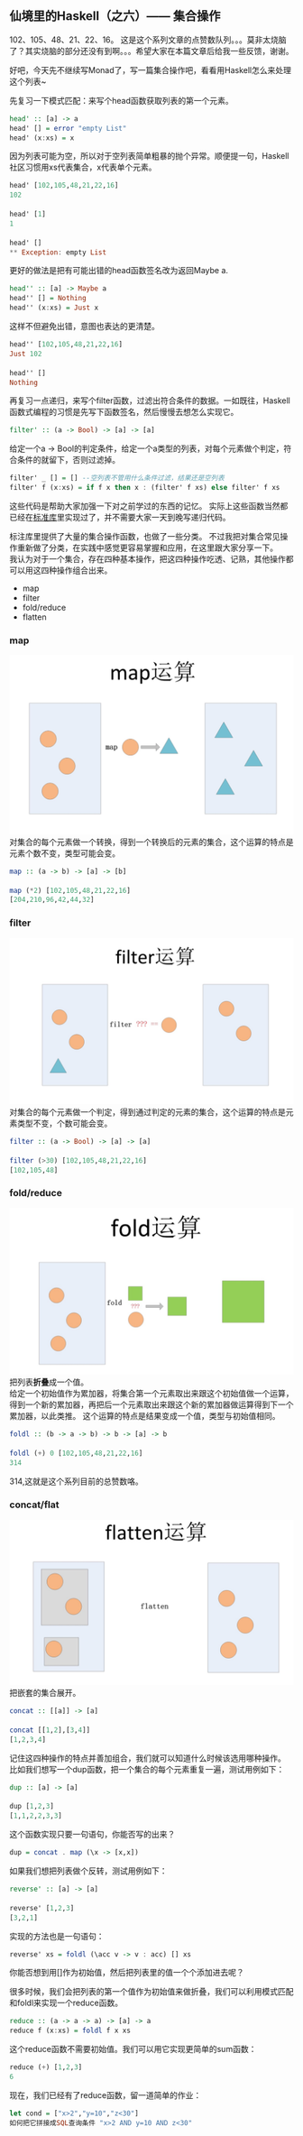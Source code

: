 ## 仙境里的Haskell（之六）—— 集合操作

102、105、48、21、22、16。 这是这个系列文章的点赞数队列。。。莫非太烧脑了？其实烧脑的部分还没有到啊。。。希望大家在本篇文章后给我一些反馈，谢谢。

好吧，今天先不继续写Monad了，写一篇集合操作吧，看看用Haskell怎么来处理这个列表~

先复习一下模式匹配：来写个head函数获取列表的第一个元素。
```Haskell
head' :: [a] -> a
head' [] = error "empty List"
head' (x:xs) = x
```
因为列表可能为空，所以对于空列表简单粗暴的抛个异常。顺便提一句，Haskell社区习惯用xs代表集合，x代表单个元素。
```Haskell
head' [102,105,48,21,22,16]
102

head' [1]
1

head' []
** Exception: empty List
```
更好的做法是把有可能出错的head函数签名改为返回Maybe a.
```Haskell
head'' :: [a] -> Maybe a
head'' [] = Nothing
head'' (x:xs) = Just x
```
这样不但避免出错，意图也表达的更清楚。
```Haskell
head'' [102,105,48,21,22,16]
Just 102

head'' []
Nothing
```

再复习一点递归，来写个filter函数，过滤出符合条件的数据。一如既往，Haskell函数式编程的习惯是先写下函数签名，然后慢慢去想怎么实现它。
```Haskell
filter' :: (a -> Bool) -> [a] -> [a]
```
给定一个a -> Bool的判定条件，给定一个a类型的列表，对每个元素做个判定，符合条件的就留下，否则过滤掉。
```Haskell
filter' _ [] = [] --空列表不管用什么条件过滤，结果还是空列表
filter' f (x:xs) = if f x then x : (filter' f xs) else filter' f xs
```

这些代码是帮助大家加强一下对之前学过的东西的记忆。 实际上这些函数当然都已经在[标准库](https://hackage.haskell.org/package/base-4.9.0.0/docs/Data-List.html)里实现过了，并不需要大家一天到晚写递归代码。

标注库里提供了大量的集合操作函数，也做了一些分类。 不过我把对集合常见操作重新做了分类，在实践中感觉更容易掌握和应用，在这里跟大家分享一下。<br/>
我认为对于一个集合，存在四种基本操作，把这四种操作吃透、记熟，其他操作都可以用这四种操作组合出来。
* map
* filter
* fold/reduce
* flatten

### map
![map](map_func.png)
对集合的每个元素做一个转换，得到一个转换后的元素的集合，这个运算的特点是元素个数不变，类型可能会变。
```Haskell
map :: (a -> b) -> [a] -> [b]

map (*2) [102,105,48,21,22,16]
[204,210,96,42,44,32]
```

### filter
![filter](filter_func.png)
对集合的每个元素做一个判定，得到通过判定的元素的集合，这个运算的特点是元素类型不变，个数可能会变。
```Haskell
filter :: (a -> Bool) -> [a] -> [a]

filter (>30) [102,105,48,21,22,16]
[102,105,48]
```

### fold/reduce
![fold](fold_func.png)
把列表**折叠**成一个值。<br/>
给定一个初始值作为累加器，将集合第一个元素取出来跟这个初始值做一个运算，得到一个新的累加器，再把后一个元素取出来跟这个新的累加器做运算得到下一个累加器，以此类推。 这个运算的特点是结果变成一个值，类型与初始值相同。
```Haskell
foldl :: (b -> a -> b) -> b -> [a] -> b

foldl (+) 0 [102,105,48,21,22,16]
314
```
314,这就是这个系列目前的总赞数咯。

### concat/flat
![concat](flatten_func.png)
把嵌套的集合展开。
```Haskell
concat :: [[a]] -> [a]

concat [[1,2],[3,4]]
[1,2,3,4]
```
记住这四种操作的特点并善加组合，我们就可以知道什么时候该选用哪种操作。<br/>
比如我们想写一个dup函数，把一个集合的每个元素重复一遍，测试用例如下：
```Haskell
dup :: [a] -> [a]

dup [1,2,3]
[1,1,2,2,3,3]
```
这个函数实现只要一句语句，你能否写的出来？
```Haskell
dup = concat . map (\x -> [x,x])
```

如果我们想把列表做个反转，测试用例如下：
```Haskell
reverse' :: [a] -> [a]

reverse' [1,2,3]
[3,2,1]
```
实现的方法也是一句语句：
```Haskell
reverse' xs = foldl (\acc v -> v : acc) [] xs
```
你能否想到用[]作为初始值，然后把列表里的值一个个添加进去呢？

很多时候，我们会把列表的第一个值作为初始值来做折叠，我们可以利用模式匹配和foldl来实现一个reduce函数。
```Haskell
reduce :: (a -> a -> a) -> [a] -> a
reduce f (x:xs) = foldl f x xs
```
这个reduce函数不需要初始值。我们可以用它实现更简单的sum函数：
```Haskell
reduce (+) [1,2,3]
6
```

现在，我们已经有了reduce函数，留一道简单的作业：
```Haskell
let cond = ["x>2","y=10","z<30"]
如何把它拼接成SQL查询条件 "x>2 AND y=10 AND z<30"
```
